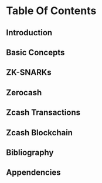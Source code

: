 # Table Of Contents

## Introduction

## Basic Concepts

## ZK-SNARKs

## Zerocash

## Zcash Transactions

## Zcash Blockchain

## Bibliography

## Appendencies
